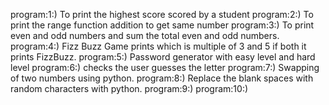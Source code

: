 program:1:)  To print the highest score scored by a student
program:2:)  To print the range function addition to get same number
program:3:)  To print even and odd numbers and sum the total even and odd numbers.
program:4:)  Fizz Buzz Game prints which is multiple of 3 and 5 if both it prints FizzBuzz.
program:5:)  Password generator with easy level and hard level
program:6:)  checks the user guesses the letter
program:7:)  Swapping of two numbers using python.
program:8:)  Replace the blank spaces with random characters with python.
program:9:)
program:10:)
